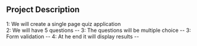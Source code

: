 ## Project Description

1: We will create a single page quiz application <br />
2: We will have  5 questions --
3: The questions will be multiple choice --
3: Form validation --
4: At he end it will display results --
